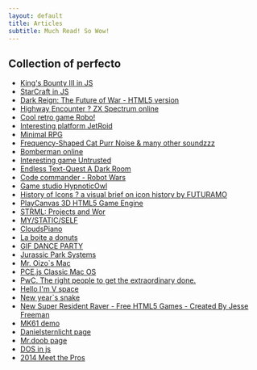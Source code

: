 ```yaml
---
layout: default
title: Articles
subtitle: Much Read! So Wow!
---
```


<div class="posts">
    <article class="post">
      <h1>Collection of perfecto</h1>
      <div class="entry">
        <ul class="list-unstyled">
            <li><a target="_blank" href="http://genes1s.net/kb/game.html">
                <span class="glyphicon glyphicon-star"></span>
                King's Bounty III in JS
            </a></li>
            <li><a target="_blank" href="https://nplus1.ru/games/sc/">
                <span class="glyphicon glyphicon-star"></span>
                StarCraft in JS
            </a></li>
            <li><a target="_blank" href="http://qmegas.info/dark-reign-html5/">
                <span class="glyphicon glyphicon-star"></span>
                Dark Reign: The Future of War - HTML5 version
            </a></li>
            <li><a target="_blank" href="http://torinak.com/qaop#!encounter">
                <span class="glyphicon glyphicon-star"></span>
                Highway Encounter ? ZX Spectrum online
            </a></li>
            <li><a target="_blank" href="http://dizaina.net/z/robbo/?nosound">
                <span class="glyphicon glyphicon-star"></span>
                Cool retro game Robo!
            </a></li>
            <li><a target="_blank" href="http://games.jessefreeman.com/super-jetroid/">
                <span class="glyphicon glyphicon-star"></span>
                Interesting platform JetRoid
            </a></li>
            <li><a target="_blank" href="http://jsfiddle.net/kPZaP/3/show/">
                <span class="glyphicon glyphicon-star"></span>
                Minimal RPG
            </a></li>
            <li><a target="_blank" href="http://mynoise.net/NoiseMachines/catPurrNoiseGenerator.php">
                <span class="glyphicon glyphicon-star"></span>
                Frequency-Shaped Cat Purr Noise  & many other soundzzz
            </a></li>
            <li><a target="_blank" href="http://gameofbombs.com/">
                <span class="glyphicon glyphicon-star"></span>
                Bomberman online
            </a></li>
            <li><a target="_blank" href="http://alexnisnevich.github.io/untrusted/">
                <span class="glyphicon glyphicon-star"></span>
                Interesting game Untrusted
            </a></li>
            <li><a target="_blank" href="http://adarkroom.doublespeakgames.com/">
                <span class="glyphicon glyphicon-star"></span>
                Endless Text-Quest A Dark Room
            </a></li>
            <li><a target="_blank" href="http://morrisgames.info/">
                <span class="glyphicon glyphicon-star"></span>
                Code commander - Robot Wars
            </a></li>
            <li><a target="_blank" href="http://hypnoticowl.com/games/">
                <span class="glyphicon glyphicon-star"></span>
                Game studio HypnoticOwl
            </a></li>
            <li><a target="_blank" href="https://historyoficons.com">
                <span class="glyphicon glyphicon-star"></span>
                History of Icons ? a visual brief on icon history by FUTURAMO
            </a></li>
            <li><a target="_blank" href="https://playcanvas.com/">
                <span class="glyphicon glyphicon-star"></span>
                PlayCanvas 3D HTML5 Game Engine</a></li>
            <li><a target="_blank" href="http://strml.net/">
                <span class="glyphicon glyphicon-star"></span>
                STRML: Projects and Wor</a></li>
            <li><a target="_blank" href="http://mystaticself.com/#/info">
                <span class="glyphicon glyphicon-star"></span>
                MY/STATIC/SELF</a></li>
            <li><a target="_blank" href="http://labs.plan8.se/cloudspiano/">
                <span class="glyphicon glyphicon-star"></span>
                CloudsPiano</a></li>
            <li><a target="_blank" href="http://fc04.deviantart.net/fs70/f/2013/314/d/e/banner_website_v03_by_davedonut-d6tpi0q.swf">
                <span class="glyphicon glyphicon-star"></span>
                La boite a donuts</a></li>
            <li><a target="_blank" href="http://gifdanceparty.giphy.com/">
                <span class="glyphicon glyphicon-star"></span>
                GIF DANCE PARTY</a></li>
            <li><a target="_blank" href="http://jurassicsystems.com/">
                <span class="glyphicon glyphicon-star"></span>
                Jurassic Park Systems</a></li>
            <li><a target="_blank" href="http://www.oizo3000.com/">
                <span class="glyphicon glyphicon-star"></span>
                Mr. Oizo`s Mac</a></li>
            <li><a target="_blank" href="https://jamesfriend.com.au/pce-js/pce-js-apps/">
                <span class="glyphicon glyphicon-star"></span>
                PCE.js Classic Mac OS</a></li>
            <li><a target="_blank" href="http://extraordinary.pwc.com/">
                <span class="glyphicon glyphicon-star"></span>
                PwC. The right people to get the extraordinary done.</a></li>
            <li><a target="_blank" href="http://vaalentin.github.io/2015/">
                <span class="glyphicon glyphicon-star"></span>
                Hello I'm V space</a></li>
            <li><a target="_blank" href="http://2013.studio38.ru/">
                <span class="glyphicon glyphicon-star"></span>
                New year`s snake</a></li>
            <li><a target="_blank" href="http://games.jessefreeman.com/new-super-resident-raver/">
                <span class="glyphicon glyphicon-star"></span>
                New Super Resident Raver - Free HTML5 Games - Created By Jesse Freeman</a></li>
            <li><a target="_blank" href="http://arbinada.com/pmk/mk61emuweb.html">
                <span class="glyphicon glyphicon-star"></span>
                MK61 demo</a></li>
            <li><a target="_blank" href="http://danielsternlicht.com/">
                <span class="glyphicon glyphicon-star"></span>
                Danielsternlicht page</a></li>
            <li><a target="_blank" href="http://mrdoob.com/">
                <span class="glyphicon glyphicon-star"></span>
                Mr.doob page</a></li>
            <li><a target="_blank" href="http://js-dos.com/">
                <span class="glyphicon glyphicon-star"></span>
                DOS in js</a></li>
            <li><a target="_blank" href="http://www.meetthepros.org/2014/">
                <span class="glyphicon glyphicon-star"></span>
                2014 Meet the Pros</a></li>
        </ul>
      </div>
    </article>
</div>